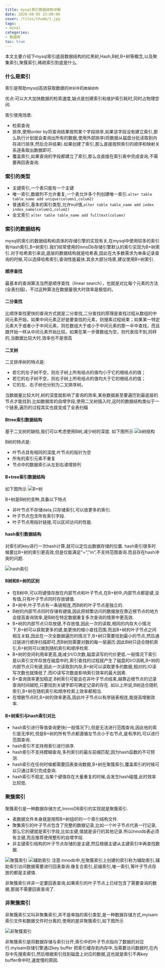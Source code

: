 ```yaml
---
title: mysql索引数据结构详解
date: 2020-08-05 23:09:09
cover: /files/thumb/1.jpg
tags:
- mysql
categories:
- 数据库
toc: true
---
```


本文主要介绍下mysql索引底层数据结构的红黑树,Hash,B树,B+树等概念,以及聚集索引,聚簇索引,稀疏索引到底是什么.

<!-- more -->

### 什么是索引

索引是帮助mysql高效获取数据的`排好序`的`数据结构`

优点:可以大大加快数据的检索速度,缺点是创建索引和维护索引耗时,同时占物理空间.

索引使用场景:

* 检索查询
* 排序,使用order by将查询结果按照某个字段排序,如果该字段没有建立索引,那么执行计划就会查询出所有的数据,使用外部排序(将数据从磁盘分批读取到内存进行排序,然后合并结果).如果创建了索引,那么直接按照索引的顺序和映射关系逐条取出数据即可.
* 覆盖索引,如果查询的字段都建立了索引,那么会直接在索引表中完成查询,不需要再回表查询.

### 索引的类型

* 主键索引,一个表只能有一个主键
* 唯一索引,数据列不允许重复,一个表允许多个列创建唯一索引.`alter table table_name add unique(column1,colum2)`
* 普通索引,基本的索引类型,允许null值,`alter table table_name add index index_name(column1,colum2)`
* 全文索引 `alter table table_name add fulltext(column)`

### 索引的数据结构

mysql的索引的数据结构和具体的存储引擎的实现有关,在mysql中使用较多的索引有Hash索引,B+树索引.我们经常使用的innoDb存储引擎默认的索引实现为B+树索引.对于哈希索引来说,底层的数据结构就是哈希表,因此在大多数需求为单条记录查询的时候,可以选择哈希索引,查询性能最快.其余大部分场景,建议使用B+树索引.

#### 顺序查找

最基本的查询算法当然是顺序查找（linear search），也就是对比每个元素的方法(全表扫描)，不过这种算法在数据量很大时效率是极低的。

#### 二分查找

比顺序查找更快的查询方式就是二分查找,二分查找的原理是查找过程从数组的中间元素开始，如果中间元素正好是要查找的元素，则搜素过程结束；如果某一特定元素大于或者小于中间元素，则在数组大于或小于中间元素的那一半中查找，而且跟开始一样从中间元素开始比较。如果在某一步骤数组为空，则代表找不到,同样的,当数据比较大时,效率也不是很高

#### 二叉树

二叉排序树的特点是:

* 若它的左子树不空，则左子树上所有结点的值均小于它的根结点的值；
* 若它的右子树不空，则右子树上所有结点的值均大于它的根结点的值；
* 它的左、右子树也分别为二叉排序树。

当数据量比较大时,树的深度就影响了查询的效率,某些数据甚至要遍历到最底层的节点才能找到.比如数据库的自增字段,使用二叉树插入时,这时的数据结构类似于一个链表,遍历的过程其实也就变成了全表扫瞄

#### Btree索引数据结构

基于二叉树的缺陷,我们可以考虑使用B树,减少树的深度.
如下图所示
![b树结构](/files/mysql/b树.png)

B树的特点是:

* 叶节点具有相同的深度,叶节点的指针为空
* 所有的索引元素不重复
* 节点中的数据索引从左到右递增排列

#### B+tree索引数据结构

如下图所示
![B+树](/files/mysql/B+树.png)

B+树是B树的变种,具备以下特点

* 非叶节点不存储data,只存储索引,可以放更多的索引.
* 叶子节点包含所有索引字段.
* 叶子节点用指针链接,可以区间访问的性能.

#### hash索引数据结构

对索引的key进行一次hash计算,就可以定位出数据存储的位置.
hash索引很多时候要比B+树的索引更高效,但是仅能满足"=","in",不支持范围查询.而且存在hash冲突的问题.

![hash索引](/files/mysql/hash索引.png)

#### B树和B+树的区别

* 在B树中,可以将键值存放在内部节点和叶子节点,在B+树中,内部节点都是键,没有值,只有叶子节点同时存放键值.
* B+树中,叶子节点有一条链相连,而B树的叶子节点是独立的.
* B树的内部节点同时存储有键值,因此把频繁访问的数据放在靠近根节点的地方会提高查询效率,是B树在特定数据重复多次查询的情景中更高效.
* B+树的内部节点只存放键,不存放值,因此一次的读取,相同的内存大小情况下,B+树可以获取更多的键,能更快的缩小查找范围.而且B+树的叶子节点之间相互关联,因此在一次全数据遍历的情况下,B+树只需要找到最小的节点,然后通过链进行顺序扫描即可,而B树则需要对数的每一层遍历.因此B树只适合随机索引,B+树则可以做到随机索引和顺序检索.
* B+树的空间利用率更高,能减少I/O次数,磁盘读写的代价更低.一般情况下索引是以索引文件存放在磁盘中的,索引查找的过程就产生了磁盘的I/O消耗,B+树的内部节点只有键,因此一次读取到内存,B+树可以读取更多的数据,相对的,IO读写次数也就降低了.而IO读写次数是影响索引效率的最大因素.
* B+查询效率更加稳定.B树索引可能会在非叶子节点结束,越靠近根节点的记录查询时间越短,只要找到关键字即可确定记录的存在.
如以上所说,B树适合随机索引,B+树在随机索引和顺序检索上效率都相当.
* 在增删节点时,B+树的效率更高,因此叶子节点以有序链表相连,能提高增删效率.

#### B+树索引与hash索引对比

* hash索引进行等值查询更快(一般情况下),但是无法进行范围查询,因此他的索引是无序的,但是B+树的所有节点都遵循左节点小于右节点,是有序的,可以进行范围查询.
* hash索引不支持用索引进行排序.
* hash索引不支持模糊查询,多列索引的最左前缀匹配,因为hash函数的不可预测.
* hash索引在任何时候都需要回表查询数据,B+树在聚簇索引,覆盖索引的时候可以只通过索引完成查询.
* hash索引不稳定,当某个键值存在大量重复的时候,会发生hash碰撞,此时效率比较低.

### 聚簇索引

聚簇索引是一种数据存储方式,InnnoDB索引的实现就是聚簇索引.

* 表数据文件本身就是按照B+树组织的一个索引结构文件.
* 聚集索引的叶子节点包含了完整的数据记录,比如一个叶子节点代表一行记录,那么它的键就是索引字段,比如主键,值就是该行的其他记录.所以Innodb表必须有主键,而且推荐使用整形的自增字段.
* 非主键索引结构的叶子节点存储的是主键,然后根据主键从主键索引中再查找数据.

![聚簇索引](/files/mysql/聚簇索引.png)
![辅助索引](/files/mysql/辅助索引.png)
注意:innodb中,在聚簇索引上创建的索引称为辅助索引,辅助索引访问数据需要进行回表查询.像复合索引,前缀索引,唯一索引,等叶子节点存放的都是主键值.

非聚簇索引并非一定要回表查询,如果索引的叶子节点上已经包含了需要查询的数据,那就不需要回表查询了.

### 非聚簇索引

非聚簇索引又叫非聚集索引,并不是单独的索引类型,是一种数据存储方式,myisam索引文件和数据文件时分离的,使用的是非聚簇索引,如下图所示

![非聚簇索引](/files/mysql/非聚簇索引.png)

非聚簇索引是将数据存储与索引分开,索引中的叶子节点指向了数据的对应行.myisam存储引擎通过key buffer 把索引缓存到内存中,当需要访问数据时,在内存中先搜索索引,然后根据索引找到磁盘上对应的数据,这也就是索引不再key buffer命中时,速度慢的原因.
